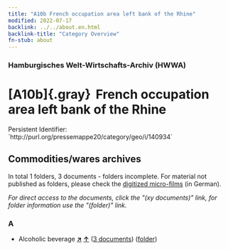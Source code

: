 ```yaml
---
title: "A10b French occupation area left bank of the Rhine"
modified: 2022-07-17
backlink: ../../about.en.html
backlink-title: "Category Overview"
fn-stub: about
---
```


### Hamburgisches Welt-Wirtschafts-Archiv (HWWA)

# [A10b]{.gray}&#8201; French occupation area left bank of the Rhine

<div class="hint">Persistent Identifier: `http://purl.org/pressemappe20/category/geo/i/140934`</div>







## Commodities/wares archives









In total 1 folders, 3 documents - folders incomplete.
For material not published as folders, please check the [digitized micro-films](/film/h1_wa.de.html) (in German).

_For direct access to the documents, click the "(xy documents)" link, for folder information use the "(folder)" link._



### A

- Alcoholic beverage [**&nearr;**](../../../ware/i/141966/about.en.html "Alcoholic beverage (xXX all over the world)") [**&uarr;**](../../../ware/about.en.html#PID20.02-Sp "Ware category system") (<a href="https://pm20.zbw.eu/iiifview/folder/wa/141966,140934" title="about: Alcoholic beverage : French occupation area left bank of the Rhine" target="_blank">3 documents</a>) ([folder](../../../../folder/wa/1419xx/141966/1409xx/140934/about.en.html))





